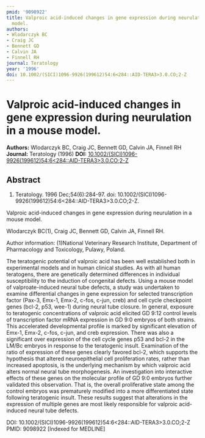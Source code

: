 ```yaml
---
pmid: '9098922'
title: Valproic acid-induced changes in gene expression during neurulation in a mouse
  model.
authors:
- Wlodarczyk BC
- Craig JC
- Bennett GD
- Calvin JA
- Finnell RH
journal: Teratology
year: '1996'
doi: 10.1002/(SICI)1096-9926(199612)54:6<284::AID-TERA3>3.0.CO;2-Z
---
```


# Valproic acid-induced changes in gene expression during neurulation in a mouse model.
**Authors:** Wlodarczyk BC, Craig JC, Bennett GD, Calvin JA, Finnell RH
**Journal:** Teratology (1996)
**DOI:** [10.1002/(SICI)1096-9926(199612)54:6<284::AID-TERA3>3.0.CO;2-Z](https://doi.org/10.1002/(SICI)1096-9926(199612)54:6<284::AID-TERA3>3.0.CO;2-Z)

## Abstract

1. Teratology. 1996 Dec;54(6):284-97. doi: 
10.1002/(SICI)1096-9926(199612)54:6<284::AID-TERA3>3.0.CO;2-Z.

Valproic acid-induced changes in gene expression during neurulation in a mouse 
model.

Wlodarczyk BC(1), Craig JC, Bennett GD, Calvin JA, Finnell RH.

Author information:
(1)National Veterinary Research Institute, Department of Pharmacology and 
Toxicology, Pulawy, Poland.

The teratogenic potential of valproic acid has been well established both in 
experimental models and in human clinical studies. As with all human teratogens, 
there are genetically determined differences in individual susceptibility to the 
induction of congenital defects. Using a mouse model of valproate-induced neural 
tube defects, a study was undertaken to examine differential changes in gene 
expression for selected transcription factor (Pax-3, Emx-1, Emx-2, c-fos, c-jun, 
creb) and cell cycle checkpoint genes (bcl-2, p53, wee-1) during neural tube 
closure. In general, exposure to teratogenic concentrations of valproic acid 
elicited GD 9:12 control levels of transcription factor mRNA expression in GD 
9:0 embryos of both strains. This accelerated developmental profile is marked by 
significant elevation of Emx-1, Emx-2, c-fos, c-jun, and creb expression. There 
was also a significant over expression of the cell cycle genes p53 and bcl-2 in 
the LM/Bc embryos in response to the teratogenic insult. Examination of the 
ratio of expression of these genes clearly favored bcl-2, which supports the 
hypothesis that altered neuroepithelial cell proliferation rates, rather than 
increased apoptosis, is the underlying mechanism by which valproic acid alters 
normal neural tube morphogenesis. An investigation into interactive effects of 
these genes on the molecular profile of GD 9:0 embryos further validated this 
observation. That is, the overall proliferative state among the control embryos 
was prematurely modified into a more differentiated state following teratogenic 
insult. These results suggest that alterations in the expression of multiple 
genes are most likely responsible for valproic acid-induced neural tube defects.

DOI: 10.1002/(SICI)1096-9926(199612)54:6<284::AID-TERA3>3.0.CO;2-Z
PMID: 9098922 [Indexed for MEDLINE]

